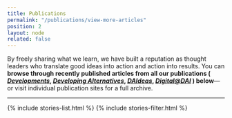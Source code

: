 ```yaml
---
title: Publications
permalink: "/publications/view-more-articles"
position: 2
layout: node
related: false
---
```


By freely sharing what we learn, we have built a reputation as thought leaders who translate good ideas into action and action into results. You can **browse through recently published articles from all our publications ( _[Developments](http://dai-global-developments.com/developments/)_, _[Developing Alternatives](http://dai-global-developments.com/developing-alternatives/)_, _[DAIdeas](http://dai-global-developments.com/daideas/)_, _[Digital@DAI](http://dai-global-digital.com)_ ) below**—or visit individual publication sites for a full archive.
<hr>
{% include stories-list.html %}
{% include stories-filter.html %}
